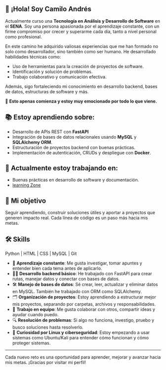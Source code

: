 ## 👋 ¡Hola! Soy **Camilo Andrés**

Actualmente curso una **Tecnología en Análisis y Desarrollo de Software** en el **SENA**. Soy una persona apasionada por el aprendizaje constante, con un firme compromiso por crecer y superarme cada día, tanto a nivel personal como profesional.

En este camino he adquirido valiosas experiencias que me han formado no solo como desarrollador, sino también como ser humano. He desarrollado habilidades técnicas como:

- Uso de herramientas para la creación de proyectos de software.
- Identificación y solución de problemas.
- Trabajo colaborativo y comunicación efectiva.

Además, sigo fortaleciendo mi conocimiento en desarrollo backend, bases de datos, estructuras de software y más.

🧠 **Esto apenas comienza y estoy muy emocionado por todo lo que viene.**

## 📚 Estoy aprendiendo sobre:

- Desarrollo de APIs REST con **FastAPI**
- Integración de bases de datos relacionales usando **MySQL** y **SQLAlchemy ORM**.
- Estructuración de proyectos backend con buenas prácticas.
- Implementación de autenticación, CRUDs y despliegue con **Docker**.

## 🚀 Actualmente estoy trabajando en:

- Buenas prácticas en desarrollo de software y documentación.
- [learning Zone](https://github.com/edierGuerra/learning-zone.git)


## 🎯 Mi objetivo

Seguir aprendiendo, construir soluciones útiles y aportar a proyectos que generen impacto real. Cada línea de código es un paso más hacia mis metas. 


## 🛠 Skills
Python | HTML | CSS | MySQL | Git

- 🧠 **Aprendizaje constante**: Me gusta investigar, tomar apuntes y entender bien cada tema antes de aplicarlo.
- 👨‍💻 **Desarrollo backend básico**: He trabajado con FastAPI para crear rutas, manejar datos y conectar con bases de datos.
- 🛠️ **Manejo de bases de datos**: Sé crear, leer, actualizar y eliminar datos en MySQL. También he trabajado con ORM como SQLAlchemy.
- 🗂️ **Organización de proyectos**: Estoy aprendiendo a estructurar mejor mis proyectos, separando por carpetas, archivos y responsabilidades.
- 🤝 **Trabajo en equipo**: Me gusta colaborar con otros, compartir ideas y ayudar cuando puedo.
- 🔍 **Resolución de problemas**: Si algo no funciona, investigo, pruebo y busco soluciones hasta resolverlo.
- 🐧 **Curiosidad por Linux y ciberseguridad**: Estoy empezando a usar sistemas como Ubuntu/Kali para entender cómo funcionan y cómo proteger sistemas.


---

Cada nuevo reto es una oportunidad para aprender, mejorar y avanzar hacia mis metas. ¡Gracias por visitar mi perfil!


